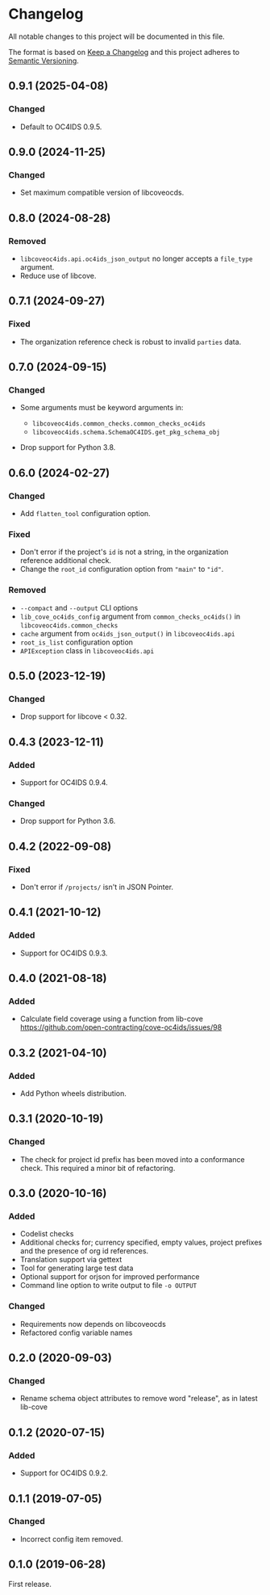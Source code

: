# Changelog

All notable changes to this project will be documented in this file.

The format is based on [Keep a Changelog](http://keepachangelog.com/en/1.0.0/)
and this project adheres to [Semantic Versioning](http://semver.org/spec/v2.0.0.html).

## 0.9.1 (2025-04-08)

### Changed

- Default to OC4IDS 0.9.5.

## 0.9.0 (2024-11-25)

### Changed

- Set maximum compatible version of libcoveocds.

## 0.8.0 (2024-08-28)

### Removed

- `libcoveoc4ids.api.oc4ids_json_output` no longer accepts a `file_type` argument.
- Reduce use of libcove.

## 0.7.1 (2024-09-27)

### Fixed

- The organization reference check is robust to invalid ``parties`` data.

## 0.7.0 (2024-09-15)

### Changed

- Some arguments must be keyword arguments in:

  - `libcoveoc4ids.common_checks.common_checks_oc4ids`
  - `libcoveoc4ids.schema.SchemaOC4IDS.get_pkg_schema_obj`

- Drop support for Python 3.8.

## 0.6.0 (2024-02-27)

### Changed

- Add `flatten_tool` configuration option.

### Fixed

- Don't error if the project's `id` is not a string, in the organization reference additional check.
- Change the `root_id` configuration option from `"main"` to `"id"`.

### Removed

- `--compact` and `--output` CLI options
- `lib_cove_oc4ids_config` argument from `common_checks_oc4ids()` in `libcoveoc4ids.common_checks`
- `cache` argument from `oc4ids_json_output()` in `libcoveoc4ids.api`
- `root_is_list` configuration option
- `APIException` class in `libcoveoc4ids.api`

## 0.5.0 (2023-12-19)

### Changed

- Drop support for libcove < 0.32.

## 0.4.3 (2023-12-11)

### Added

- Support for OC4IDS 0.9.4.

### Changed

- Drop support for Python 3.6.

## 0.4.2 (2022-09-08)

### Fixed

- Don't error if `/projects/` isn't in JSON Pointer.

## 0.4.1 (2021-10-12)

### Added

- Support for OC4IDS 0.9.3.

## 0.4.0 (2021-08-18)

### Added

- Calculate field coverage using a function from lib-cove https://github.com/open-contracting/cove-oc4ids/issues/98

## 0.3.2 (2021-04-10)

### Added

- Add Python wheels distribution.

## 0.3.1 (2020-10-19)

### Changed

- The check for project id prefix has been moved into a conformance check. This required a minor bit of refactoring.

## 0.3.0 (2020-10-16)

### Added

- Codelist checks
- Additional checks for; currency specified, empty values, project prefixes and the presence of org id references.
- Translation support via gettext
- Tool for generating large test data
- Optional support for orjson for improved performance
- Command line option to write output to file `-o OUTPUT`

### Changed

- Requirements now depends on libcoveocds
- Refactored config variable names

## 0.2.0 (2020-09-03)

### Changed

- Rename schema object attributes to remove word "release", as in latest lib-cove

## 0.1.2 (2020-07-15)

### Added

- Support for OC4IDS 0.9.2.

## 0.1.1 (2019-07-05)

### Changed

- Incorrect config item removed.

## 0.1.0 (2019-06-28)

First release.
